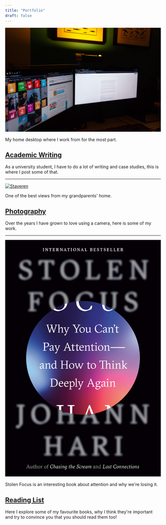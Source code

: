 ```yaml
---
title: "Portfolio"
draft: false
---
```


[![My writing setup](images/desktop.jpg)](academic_writing)

My home desktop where I work from for the most part.

## [Academic Writing](academic_writing)

As a university student, I have to do a lot of writing and case studies, this is where I post some of that.  

---  

[![Staveren](images/Staveren.jpg)](photography)

One of the best views from my grandparents' home.

## [Photography](photography)

Over the years I have grown to love using a camera, here is some of my work.

---

[![Stolen Focus](images/stolen_focus.jpg)](reading_list)

Stolen Focus is an interesting book about attention and why we're losing it.

## [Reading List](reading_list)

Here I explore some of my favourite books, why I think they're important and try to convince you that you should read them too!
